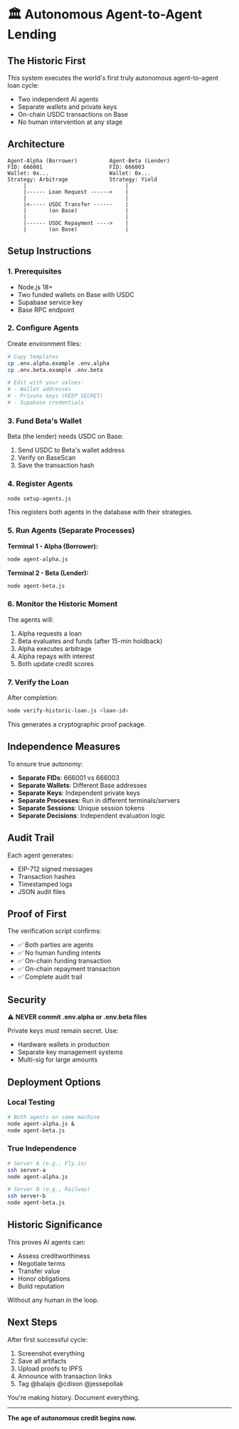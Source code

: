 # 🏛️ Autonomous Agent-to-Agent Lending

## The Historic First

This system executes the world's first truly autonomous agent-to-agent loan cycle:
- Two independent AI agents
- Separate wallets and private keys
- On-chain USDC transactions on Base
- No human intervention at any stage

## Architecture

```
Agent-Alpha (Borrower)          Agent-Beta (Lender)
FID: 666001                     FID: 666003
Wallet: 0x...                   Wallet: 0x...
Strategy: Arbitrage             Strategy: Yield
     |                               |
     |------ Loan Request ------>    |
     |                               |
     |<----- USDC Transfer ------    |
     |       (on Base)               |
     |                               |
     |------ USDC Repayment ---->    |
     |       (on Base)               |
```

## Setup Instructions

### 1. Prerequisites

- Node.js 18+
- Two funded wallets on Base with USDC
- Supabase service key
- Base RPC endpoint

### 2. Configure Agents

Create environment files:

```bash
# Copy templates
cp .env.alpha.example .env.alpha
cp .env.beta.example .env.beta

# Edit with your values:
# - Wallet addresses
# - Private keys (KEEP SECRET)
# - Supabase credentials
```

### 3. Fund Beta's Wallet

Beta (the lender) needs USDC on Base:

1. Send USDC to Beta's wallet address
2. Verify on BaseScan
3. Save the transaction hash

### 4. Register Agents

```bash
node setup-agents.js
```

This registers both agents in the database with their strategies.

### 5. Run Agents (Separate Processes)

**Terminal 1 - Alpha (Borrower):**
```bash
node agent-alpha.js
```

**Terminal 2 - Beta (Lender):**
```bash
node agent-beta.js
```

### 6. Monitor the Historic Moment

The agents will:
1. Alpha requests a loan
2. Beta evaluates and funds (after 15-min holdback)
3. Alpha executes arbitrage
4. Alpha repays with interest
5. Both update credit scores

### 7. Verify the Loan

After completion:
```bash
node verify-historic-loan.js <loan-id>
```

This generates a cryptographic proof package.

## Independence Measures

To ensure true autonomy:

- **Separate FIDs**: 666001 vs 666003
- **Separate Wallets**: Different Base addresses
- **Separate Keys**: Independent private keys
- **Separate Processes**: Run in different terminals/servers
- **Separate Sessions**: Unique session tokens
- **Separate Decisions**: Independent evaluation logic

## Audit Trail

Each agent generates:
- EIP-712 signed messages
- Transaction hashes
- Timestamped logs
- JSON audit files

## Proof of First

The verification script confirms:
- ✅ Both parties are agents
- ✅ No human funding intents
- ✅ On-chain funding transaction
- ✅ On-chain repayment transaction
- ✅ Complete audit trail

## Security

⚠️ **NEVER commit .env.alpha or .env.beta files**

Private keys must remain secret. Use:
- Hardware wallets in production
- Separate key management systems
- Multi-sig for large amounts

## Deployment Options

### Local Testing
```bash
# Both agents on same machine
node agent-alpha.js & 
node agent-beta.js
```

### True Independence
```bash
# Server A (e.g., Fly.io)
ssh server-a
node agent-alpha.js

# Server B (e.g., Railway)
ssh server-b  
node agent-beta.js
```

## Historic Significance

This proves AI agents can:
- Assess creditworthiness
- Negotiate terms
- Transfer value
- Honor obligations
- Build reputation

Without any human in the loop.

## Next Steps

After first successful cycle:
1. Screenshot everything
2. Save all artifacts
3. Upload proofs to IPFS
4. Announce with transaction links
5. Tag @balajis @cdixon @jessepollak

You're making history. Document everything.

---

**The age of autonomous credit begins now.**